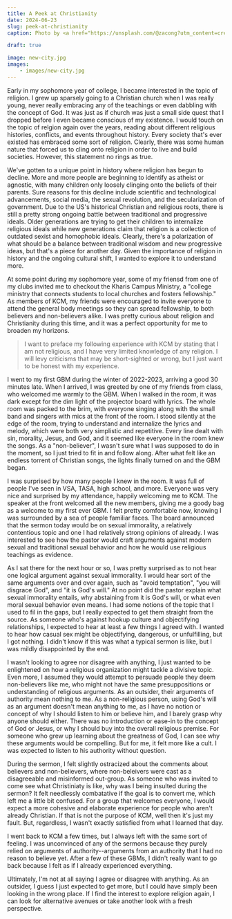 ```yaml
---
title: A Peek at Christianity
date: 2024-06-23
slug: peek-at-christianity
caption: Photo by <a href="https://unsplash.com/@zacong?utm_content=creditCopyText&utm_medium=referral&utm_source=unsplash">Zac Ong</a> on <a href="https://unsplash.com/photos/man-standing-near-white-wall-4THZE0vZVqs?utm_content=creditCopyText&utm_medium=referral&utm_source=unsplash">Unsplash</a>

draft: true

image: new-city.jpg
images:
    - images/new-city.jpg
---
```


Early in my sophomore year of college, I became interested in the topic of religion. I grew up sparsely going to a Christian church when I was really young, never really embracing any of the teachings or even dabbling with the concept of God. It was just as if church was just a small side quest that I dropped before I even became conscious of my existence. I would touch on the topic of relgion again over the years, reading about different religious histories, conflicts, and events throughout history. Every society that's ever existed has embraced some sort of religion. Clearly, there was some human nature that forced us to cling onto religion in order to live and build societies. However, this statement no rings as true. 

We've gotten to a unique point in history where religion has begun to decline. More and more people are beginning to identify as atheist or agnostic, with many children only loosely clinging onto the beliefs of their parents. Sure reasons for this decline include scientific and technological advancements, social media, the sexual revolution, and the secularization of government. Due to the US's historical Christian and religious roots, there is still a pretty strong ongoing battle between traditional and progressive ideals. Older generations are trying to get their children to internalize religious ideals while new generations claim that religion is a collection of outdated sexist and homophobic ideals. Clearly, there's a polarization of what should be a balance between traditional wisdom and new progressive ideas, but that's a piece for another day. Given the importance of religion in history and the ongoing cultural shift, I wanted to explore it to understand more. 

At some point during my sophomore year, some of my friensd from one of my clubs invited me to checkout the Kharis Campus Ministry, a "college ministry that connects students to local churches and fosters fellowship." As members of KCM, my friends were encouraged to invite everyone to attend the general body meetings so they can spread fellowship, to both believers and non-believers alike. I was pretty curious about religion and Christianity during this time, and it was a perfect opportunity for me to broaden my horizons. 

> I want to preface my following experience with KCM by stating that I am not religious, and I have very limited knowledge of any religion. I will levy criticisms that may be short-sighted or wrong, but I just want to be honest with my experience. 

I went to my first GBM during the winter of 2022-2023, arriving a good 30 minutes late. When I arrived, I was greeted by one of my friends from class, who welcomed me warmly to the GBM. When I walked in the room, it was dark except for the dim light of the projector board with lyrics. The whole room was packed to the brim, with everyone singing along with the small band and singers with mics at the front of the room. I stood silently at the edge of the room, trying to understand and internalize the lyrics and melody, which were both very simplistic and repetitive. Every line dealt with sin, morality, Jesus, and God, and it seemed like everyone in the room knew the songs. As a "non-believer", I wasn't sure what I was supposed to do in the moment, so I just tried to fit in and follow along. After what felt like an endless torrent of Christian songs, the lights finally turned on and the GBM began.

I was surprised by how many people I knew in the room. It was full of people I've seen in VSA, TASA, high school, and more. Everyone was very nice and surprised by my attendance, happily welcoming me to KCM. The speaker at the front welcomed all the new members, giving me a goody bag as a welcome to my first ever GBM. I felt pretty comfortable now, knowing I was surrounded by a sea of people familiar faces. The board announced that the sermon today would be on sexual immorality, a relatively contentious topic and one I had relatively strong opinions of already. I was interested to see how the pastor would craft arguments against modern sexual and traditional sexual behavior and how he would use religious teachings as evidence. 

As I sat there for the next hour or so, I was pretty surprised as to not hear one logical argument against sexual immorality. I would hear sort of the same arguments over and over again, such as "avoid temptation", "you will disgrace God", and "it is God's will." At no point did the pastor explain what sexual immorality entails, why abstaining from it is God's will, or what even moral sexual behavior even means. I had some notions of the topic that I used to fil in the gaps, but I really expected to get them straight from the source. As someone who's against hookup culture and objectifying relationships, I expected to hear at least a few things I agreed with. I wanted to hear how casual sex might be objectifying, dangerous, or unfulfilling, but I got nothing. I didn't know if this was what a typical sermon is like, but I was mildly disappointed by the end.

I wasn't looking to agree nor disagree with anything, I just wanted to be enlightened on how a religious organization might tackle a divisive topic. Even more, I assumed they would attempt to persuade people they deem non-believers like me, who might not have the same presuppositions or understanding of religious arguments. As an outsider, their arguments of authority mean nothing to me. As a non-religious person, using God's will as an argument doesn't mean anything to me, as I have no notion or concept of why I should listen to him or believe him, and I barely grasp why anyone should either. There was no introduction or ease-in to the concept of God or Jesus, or why I should buy into the overall religious premise. For someone who grew up learning about the greatness of God, I can see why these arguments would be compelling. But for me, it felt more like a cult. I was expected to listen to his authority without question. 

During the sermon, I felt slightly ostracized about the comments about believers and non-believers, where non-beleivers were cast as a disagreeable and misinformed out-group. As someone who was invited to come see what Christiniaty is like, why was I being insulted during the sermon? It felt needlessly combatative if the goal is to convert me, which left me a little bit confused. For a group that welcomes everyone, I would expect a more cohesive and elaborate experience for people who aren't already Christian. If that is not the purpose of KCM, well then it's just my fault. But, regardless, I wasn't exactly satisfied from what I learned that day.

I went back to KCM a few times, but I always left with the same sort of feeling. I was unconvinced of any of the sermons because they purely relied on arguments of authority--arguments from an authority that I had no reason to believe yet. After a few of these GBMs, I didn't really want to go back because I felt as if I already experienced everything. 

Ultimately, I'm not at all saying I agree or disagree with anything. As an outsider, I guess I just expected to get more, but I could have simply been looking in the wrong place. If I find the interest to explore religion again, I can look for alternative avenues or take another look with a fresh perspective. 


